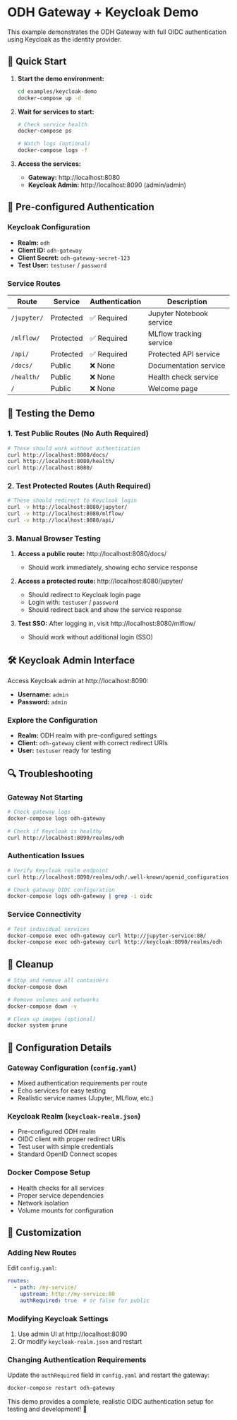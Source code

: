 # ODH Gateway + Keycloak Demo

This example demonstrates the ODH Gateway with full OIDC authentication using Keycloak as the identity provider.

## 🚀 Quick Start

1. **Start the demo environment:**
   ```bash
   cd examples/keycloak-demo
   docker-compose up -d
   ```

2. **Wait for services to start:**
   ```bash
   # Check service health
   docker-compose ps
   
   # Watch logs (optional)
   docker-compose logs -f
   ```

3. **Access the services:**
   - **Gateway:** http://localhost:8080
   - **Keycloak Admin:** http://localhost:8090 (admin/admin)

## 🔐 Pre-configured Authentication

### Keycloak Configuration
- **Realm:** `odh`
- **Client ID:** `odh-gateway`
- **Client Secret:** `odh-gateway-secret-123`
- **Test User:** `testuser` / `password`

### Service Routes

| Route | Service | Authentication | Description |
|-------|---------|---------------|-------------|
| `/jupyter/` | Protected | ✅ Required | Jupyter Notebook service |
| `/mlflow/` | Protected | ✅ Required | MLflow tracking service |
| `/api/` | Protected | ✅ Required | Protected API service |
| `/docs/` | Public | ❌ None | Documentation service |
| `/health/` | Public | ❌ None | Health check service |
| `/` | Public | ❌ None | Welcome page |

## 🧪 Testing the Demo

### 1. Test Public Routes (No Auth Required)
```bash
# These should work without authentication
curl http://localhost:8080/docs/
curl http://localhost:8080/health/
curl http://localhost:8080/
```

### 2. Test Protected Routes (Auth Required)
```bash
# These should redirect to Keycloak login
curl -v http://localhost:8080/jupyter/
curl -v http://localhost:8080/mlflow/
curl -v http://localhost:8080/api/
```

### 3. Manual Browser Testing

1. **Access a public route:** http://localhost:8080/docs/
   - Should work immediately, showing echo service response

2. **Access a protected route:** http://localhost:8080/jupyter/
   - Should redirect to Keycloak login page
   - Login with: `testuser` / `password`
   - Should redirect back and show the service response

3. **Test SSO:** After logging in, visit http://localhost:8080/mlflow/
   - Should work without additional login (SSO)

## 🛠️ Keycloak Admin Interface

Access Keycloak admin at http://localhost:8090:
- **Username:** `admin`
- **Password:** `admin`

### Explore the Configuration
- **Realm:** ODH realm with pre-configured settings
- **Client:** `odh-gateway` client with correct redirect URIs
- **User:** `testuser` ready for testing

## 🔍 Troubleshooting

### Gateway Not Starting
```bash
# Check gateway logs
docker-compose logs odh-gateway

# Check if Keycloak is healthy
curl http://localhost:8090/realms/odh
```

### Authentication Issues
```bash
# Verify Keycloak realm endpoint
curl http://localhost:8090/realms/odh/.well-known/openid_configuration

# Check gateway OIDC configuration
docker-compose logs odh-gateway | grep -i oidc
```

### Service Connectivity
```bash
# Test individual services
docker-compose exec odh-gateway curl http://jupyter-service:80/
docker-compose exec odh-gateway curl http://keycloak:8090/realms/odh
```

## 🧹 Cleanup

```bash
# Stop and remove all containers
docker-compose down

# Remove volumes and networks
docker-compose down -v

# Clean up images (optional)
docker system prune
```

## 📝 Configuration Details

### Gateway Configuration (`config.yaml`)
- Mixed authentication requirements per route
- Echo services for easy testing
- Realistic service names (Jupyter, MLflow, etc.)

### Keycloak Realm (`keycloak-realm.json`)
- Pre-configured ODH realm
- OIDC client with proper redirect URIs
- Test user with simple credentials
- Standard OpenID Connect scopes

### Docker Compose Setup
- Health checks for all services
- Proper service dependencies
- Network isolation
- Volume mounts for configuration

## 🔧 Customization

### Adding New Routes
Edit `config.yaml`:
```yaml
routes:
  - path: /my-service/
    upstream: http://my-service:80
    authRequired: true  # or false for public
```

### Modifying Keycloak Settings
1. Use admin UI at http://localhost:8090
2. Or modify `keycloak-realm.json` and restart

### Changing Authentication Requirements
Update the `authRequired` field in `config.yaml` and restart the gateway:
```bash
docker-compose restart odh-gateway
```

This demo provides a complete, realistic OIDC authentication setup for testing and development! 🎉 